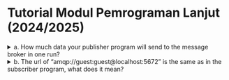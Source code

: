 # Tutorial Modul Pemrograman Lanjut (2024/2025)

<details> <summary>a. How much data your publisher program will send to the message broker in one run?</summary>
Dalam satu kali eksekusi, program publisher akan mengirimkan lima buah pesan ke message broker. Setiap pesan berupa objek UserCreatedEventMessage yang berisi user_id dan user_name. Karena data diserialisasi menggunakan Borsh (yang efisien dalam ukuran), setiap pesan kira-kira berukuran kecil, hanya beberapa byte per string. Secara total, jumlah data yang dikirim akan tergantung panjang string-nya, namun secara kasar tidak akan lebih dari beberapa kilobyte untuk semua pesan yang dikirim sekaligus. Ini menjadikan publisher efisien untuk digunakan bahkan dalam skala besar.

</details> <details> <summary>b. The url of “amqp://guest:guest@localhost:5672” is the same as in the subscriber program, what does it mean?</summary>
Penggunaan URL amqp://guest:guest@localhost:5672 yang sama di publisher dan subscriber menunjukkan bahwa keduanya berkomunikasi dengan message broker (dalam hal ini RabbitMQ) yang sama. guest:guest adalah username dan password default untuk otentikasi, sedangkan localhost menunjukkan bahwa RabbitMQ dijalankan secara lokal di komputer yang sama, dan 5672 adalah port default untuk protokol AMQP. Dengan demikian, publisher dan subscriber terhubung ke broker yang sama untuk saling bertukar pesan melalui antrian yang telah ditentukan.

</details>